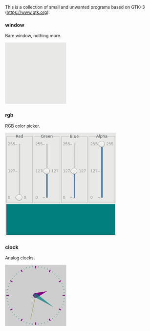 This is a collection of small and unwanted programs based on GTK+3 (https://www.gtk.org).

### window

Bare window, nothing more.

![window.png](screenshots/window.png)

### rgb

RGB color picker.

![rgb.png](screenshots/rgb.png)

### clock

Analog clocks.

![clock.png](screenshots/clock.png)
